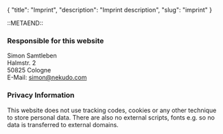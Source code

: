 {
    "title": "Imprint",
    "description": "Imprint description",
    "slug": "imprint"
}

::METAEND::

### Responsible for this website

Simon Samtleben<br>
Halmstr. 2<br>
50825 Cologne<br>
E-Mail: <a href="mailto:simon@nekudo.com">simon@nekudo.com</a>

### Privacy Information

This website does not use tracking codes, cookies or any other technique to store personal data.
There are also no external scripts, fonts e.g. so no data is transferred to external domains.
